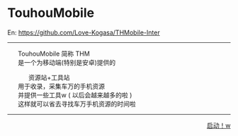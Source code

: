 # TouhouMobile
En: https://github.com/Love-Kogasa/THMobile-Inter
***
<ul>
TouhouMobile 简称 THM<br>
是一个为移动端(特别是安卓)提供的
<ul>
资源站+工具站
</ul>
用于收录，采集车万的手机资源<br>
并提供一些工具w ( 以后会越来越多的啦 )<br>
这样就可以省去寻找车万手机资源的时间啦
</ul>
<hr>
<div align="right"><a href="https://love-kogasa.github.io/TouhouMobile/">启动！w</a></div>

